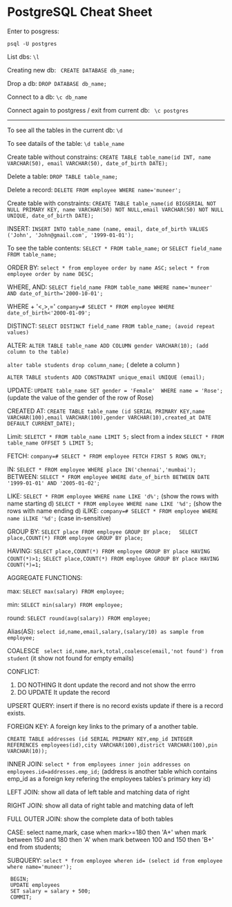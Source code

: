 # PostgreSQL Cheat Sheet

Enter to posgress:

```psql -U postgres``` 

List dbs:
```\l```

Creating new db:
``` CREATE DATABASE db_name;```

Drop a db:
 ```DROP DATABASE db_name;```

Connect to a db:
 ```\c db_name```

Connect again to postgress / exit from current db:
``` \c postgres```

-----------------------------------------------------

To see all the tables in the current db:
 ```\d```

To see datails of the table:
```\d table_name```

Create table without constrains:
```CREATE TABLE table_name(id INT, name VARCHAR(50), email VARCHAR(50), date_of_birth DATE);```


Delete a table:
```DROP TABLE table_name;```

Delete a record:
```DELETE FROM employee WHERE name='muneer';```

Create table with constraints:
```CREATE TABLE table_name(id BIGSERIAL NOT NULL PRIMARY KEY, name VARCHAR(50) NOT NULL,email VARCHAR(50) NOT NULL UNIQUE, date_of_birth DATE);```

INSERT:
```INSERT INTO table_name (name, email, date_of_birth VALUES ('John', 'John@gmail.com', '1999-01-01');```

To see the table contents:
```SELECT * FROM table_name;```
or
```SELECT field_name FROM table_name;```

ORDER BY:
 ```select * from employee order by name ASC;```
 ```select * from employee order by name DESC;```

WHERE, AND:
```SELECT field_name FROM table_name WHERE name='muneer' AND date_of_birth='2000-10-01';```

WHERE + '<,>,='
```company=# SELECT * FROM employee WHERE date_of_birth<'2000-01-09';```

DISTINCT:
```SELECT DISTINCT field_name FROM table_name; (avoid repeat values)```

ALTER:
```ALTER TABLE table_name ADD COLUMN gender VARCHAR(10); (add column to the table)```

```alter table students drop column_name;``` ( delete a column )

```ALTER TABLE students ADD CONSTRAINT unique_email UNIQUE (email);```

UPDATE:
```UPDATE table_name SET gender = 'Female'  WHERE name = 'Rose'; ```  (update the value of the gender of the row of Rose)
 
CREATED AT:
```CREATE TABLE table_name (id SERIAL PRIMARY KEY,name VARCHAR(100),email VARCHAR(100),gender VARCHAR(10),created_at DATE DEFAULT CURRENT_DATE);```


Limit:
```SELETCT * FROM table_name LIMIT 5;```
slect from a index
```SELECT * FROM table_name OFFSET 5 LIMIT 5;```

FETCH:
```company=# SELECT * FROM employee FETCH FIRST 5 ROWS ONLY;```

IN:
```SELECT * FROM employee WHERE place IN('chennai','mumbai');```
BETWEEN:
```SELECT * FROM employee WHERE date_of_birth BETWEEN DATE '1999-01-01' AND '2005-01-02';```

LIKE:
 ```SELECT * FROM employee WHERE name LIKE 'd%';``` (show the rows with name starting d)
 ```SELECT * FROM employee WHERE name LIKE '%d';``` (show the rows with name ending d)
iLIKE:
 ```company=# SELECT * FROM employee WHERE name iLIKE '%d';``` (case in-sensitive)

GROUP BY:
 ```SELECT place FROM employee GROUP BY place; ```
``` SELECT place,COUNT(*) FROM employee GROUP BY place;```

HAVING:
```SELECT place,COUNT(*) FROM employee GROUP BY place HAVING COUNT(*)>1;```
```SELECT place,COUNT(*) FROM employee GROUP BY place HAVING COUNT(*)=1;```

AGGREGATE FUNCTIONS:

max:
```SELECT max(salary) FROM employee;```

min:
```SELECT min(salary) FROM employee;```

round:
```SELECT round(avg(salary)) FROM employee;```

Alias(AS):
```select id,name,email,salary,(salary/10) as sample from employee;```

COALESCE
``` select id,name,mark,total,coalesce(email,'not found') from student```
(it show not found for empty emails)

CONFLICT:
1. DO NOTHING
   It dont update the record and not show the errro
2. DO UPDATE
   It update the record 

UPSERT QUERY:
insert if there is no record exists
update if there is a record exists.

FOREIGN KEY:
A foreign key links to the primary of a another table.

```CREATE TABLE addresses (id SERIAL PRIMARY KEY,emp_id INTEGER REFERENCES employees(id),city VARCHAR(100),district VARCHAR(100),pin VARCHAR(10));```

INNER JOIN:
```select * from employees inner join addresses on employees.id=addresses.emp_id;```
  (address is another table which contains emp_id as a foreign key refering the employees       tables's primary key id)

LEFT JOIN:
 show all data of left table and matching data of right

RIGHT JOIN:
 show all data of right table and matching data of left

FULL OUTER JOIN:
 show the complete data of both tables

CASE:
 select name,mark, 
 case 
 when mark>=180 then 'A+' 
 when mark between 150 and 180 then 'A' 
 when mark between 100 and 150 then 'B+' 
 end from students;

SUBQUERY:
```select * from employee wheren id= (select id from employee where name='muneer');```

```TRANSTACTION
 BEGIN;
 UPDATE employees
 SET salary = salary + 500;
 COMMIT;
